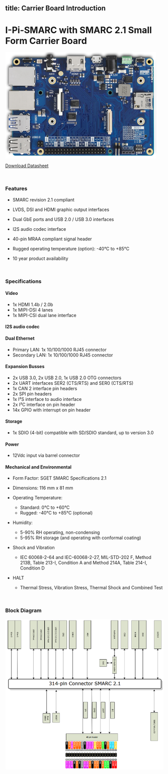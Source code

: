 title: Carrier Board Introduction 
---



#  I-Pi-SMARC with SMARC 2.1 Small Form Carrier Board







<img align="center" src="CarrierIntroduction.assets/image-20201013150420667.png" alt="image-20201013150420667" style="zoom: 50%;" />



<br>

[Download Datasheet](https://hq0epm0west0us0storage.blob.core.windows.net/$web/public/SMARC/LEC-PX30/Documentation/I-Pi-SMARC-PX30-datasheet-20200730.pdf)

<br>

### **Features**

*  SMARC revision 2.1 compliant

* LVDS, DSI and HDMI graphic output interfaces 

* Dual GbE ports and USB 2.0 / USB 3.0 interfaces

* I2S audio codec interface

* 40-pin MRAA compliant signal header 

* Rugged operating temperature (option): -40°C to +85°C

* 10 year product availability

  <br>

### **Specifications**

####  **Video**

  * 1x HDMI 1.4b / 2.0b
  * 1x MIPI-DSI 4 lanes 
  * 1x MIPI-CSI dual lane interface 

####  **I2S audio codec**

####  **Dual Ethernet**

  * Primary LAN:  1x 10/100/1000 RJ45 connector
  * Secondary LAN: 1x 10/100/1000 RJ45 connector

#### **Expansion Busses**

  * 2x USB 3.0, 2x USB 2.0, 1x USB 2.0 OTG connectors
  * 2x UART interfaces SER2 (CTS/RTS) and SER0 (CTS/RTS)
  * 1x CAN 2 interface pin headers
  * 2x SPI pin headers
  * 1x I²S interface to audio interface
  * 2x I²C interface on pin header
  * 14x GPIO with interrupt on pin header

#### **Storage**

  * 1x SDIO (4-bit) compatible with SD/SDIO standard, up to version 3.0

####  **Power**

  * 12Vdc input via barrel connector

####  **Mechanical and Environmental**

  * Form Factor: SGET SMARC Specifications 2.1

  * Dimensions: 116 mm x 81 mm

  * Operating Temperature: 

    * Standard: 0°C to +60°C 
    * Rugged: -40°C to +85°C (optional)

  * Humidity: 

    * 5-90% RH operating, non-condensing 
    * 5-95% RH storage (and operating with conformal coating)

  * Shock and Vibration

    * IEC 60068-2-64 and IEC-60068-2-27, MIL-STD-202 F, 
      Method 213B, Table 213-I, Condition A and Method 214A, 
      Table 214-I, Condition D

  * HALT

    * Thermal Stress, Vibration Stress, Thermal Shock and Combined Test

      <br>

### **Block Diagram**

<img src="CarrierIntroduction.assets/image-20201013151208316.png" alt="image-20201013151208316" style="zoom:80%;" />
